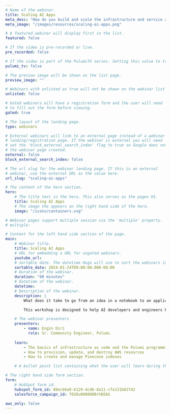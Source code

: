 ```yaml
---
# Name of the webinar.
title: Scaling AI Apps
meta_desc: "How do you build and scale the infrastructure and service architectures for AI apps?"
meta_image: "/images/resources/scaling-ai-apps.png"

# A featured webinar will display first in the list.
featured: false

# If the video is pre-recorded or live.
pre_recorded: false

# If the video is part of the PulumiTV series. Setting this value to true will list the video in the "PulumiTV" section.
pulumi_tv: false

# The preview image will be shown on the list page.
preview_image: ""

# Webinars with unlisted as true will not be shown on the webinar list
unlisted: false

# Gated webinars will have a registration form and the user will need
# to fill out the form before viewing.
gated: true

# The layout of the landing page.
type: webinars

# External webinars will link to an external page instead of a webinar
# landing/registration page. If the webinar is external you will need
# set the 'block_external_search_index' flag to true so Google does not index
# the webinar page created.
external: false
block_external_search_index: false

# The url slug for the webinar landing page. If this is an external
# webinar, use the external URL as the value here.
url_slug: "scaling-ai-apps"

# The content of the hero section.
hero:
    # The title text in the hero. This also serves as the pages H1.
    title: Scaling AI Apps
    # The image the appears on the right hand side of the hero.
    image: "/icons/containers.svg"

# Webinar pages support multiple session via the 'multiple' property.
# multiple:

# Content for the left hand side section of the page.
main:
    # Webinar title.
    title: Scaling AI Apps
    # URL for embedding a URL for ungated webinars.
    youtube_url:
    # Sortable date. The datetime Hugo will use to sort the webinars in date order.
    sortable_date: 2024-01-24T09:00:00.000-08:00
    # Duration of the webinar.
    duration: "60 minutes"
    # Datetime of the webinar.
    datetime: 
    # Description of the webinar.
    description: |
        What does it take to go from an idea in a notebook to an application handling real-world traffic? In this workshop, the Pinecone and Pulumi teams will explore the infrastructure and service architecture you need to scale AI apps in production. You will learn how to create and manage containerized microservices running on Amazon ECS, the networking and message queue infrastructure connecting the microservices, and the data stores powering the AI app such as Pinecone and Amazon RDS Postgres.

        This workshop is designed to help AI developers and engineers build and scale AI infrastructure. We will guide you through the Pulumi platform with diagrams and a series of labs to help accelerate your AI apps.

    # The webinar presenters
    presenters:
        - name: Engin Diri
          role: Sr. Community Engineer, Pulumi
    
    learn:
        - The basics of infrastructure as code and the Pulumi programming model
        - How to provision, update, and destroy AWS resources
        - How to create and manage Pinecone indexes

    # A bullet point list containing what the user will learn during the webinar.

# The right hand side form section.
form:
    # HubSpot form id.
    hubspot_form_id: 08ecb6a0-6129-4cd6-8a11-cfe131b82742
    salesforce_campaign_id: 701Du000000BrhNIAS

aws_only: false
---
```

